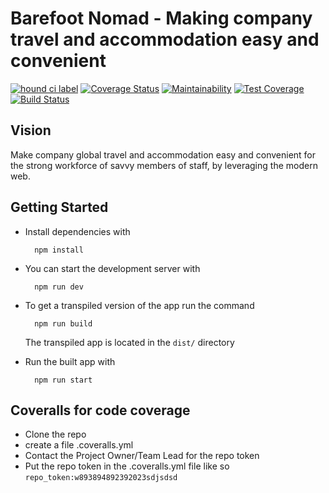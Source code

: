 # Barefoot Nomad - Making company travel and accommodation easy and convenient

[![hound ci label](https://img.shields.io/badge/Reviewed%20By-HoundCI-blueviolet)](https://houndci.com/repos) [![Coverage Status](https://coveralls.io/repos/github/andela/shadowcat-backend/badge.svg?branch=staging)](https://coveralls.io/github/andela/shadowcat-backend?branch=staging) [![Maintainability](https://api.codeclimate.com/v1/badges/9465d2db4eaea172cd81/maintainability)](https://codeclimate.com/github/andela/shadowcat-backend/maintainability) [![Test Coverage](https://api.codeclimate.com/v1/badges/9465d2db4eaea172cd81/test_coverage)](https://codeclimate.com/github/andela/shadowcat-backend/test_coverage) [![Build Status](https://travis-ci.com/andela/shadowcat-backend.svg?branch=staging)](https://travis-ci.com/andela/shadowcat-backend)

## Vision

Make company global travel and accommodation easy and convenient for the strong workforce of savvy members of staff, by leveraging the modern web.

## Getting Started

- Install dependencies with
  
  ```shell
    npm install
  ```

- You can start the development server with

  ```shell
    npm run dev
  ```

- To get a transpiled version of the app run the command

  ```shell
    npm run build
  ```
  
  The transpiled app is located in the `dist/` directory

- Run the built app with

  ```shell
    npm run start
  ```

## Coveralls for code coverage
- Clone the repo
- create a file .coveralls.yml
- Contact the Project Owner/Team Lead for the repo token
- Put the repo token in the .coveralls.yml file like so `repo_token:w893894892392023sdjsdsd`
